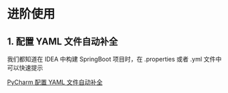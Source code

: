 # 进阶使用

<show-structure depth="3"/>

## 1.  配置 YAML 文件自动补全

我们都知道在 IDEA 中构建 SpringBoot 项目时，在 .properties 或者 .yml 文件中可以快速提示




<seealso>
<category ref="ref_docs">
    <a href="https://medium.com/@alexmolev/boost-your-yaml-with-autocompletion-and-validation-b74735268ad7">PyCharm 配置 YAML 文件自动补全</a>
</category>
<category ref="ref_github"></category>
<category ref="ref_issues"></category>
<category ref="ref_hf"></category>
<category ref="ref_ms"></category>
</seealso>